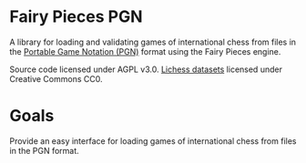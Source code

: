 # Fairy Pieces PGN

A library for loading and validating games of international chess from files
in the [Portable Game Notation (PGN)](https://en.wikipedia.org/wiki/Portable_Game_Notation)
format using the Fairy Pieces engine.

Source code licensed under AGPL v3.0.
[Lichess datasets](https://database.lichess.org/#standard_games) licensed under Creative Commons CC0.

# Goals

Provide an easy interface for loading games of international chess from files in the PGN format.
